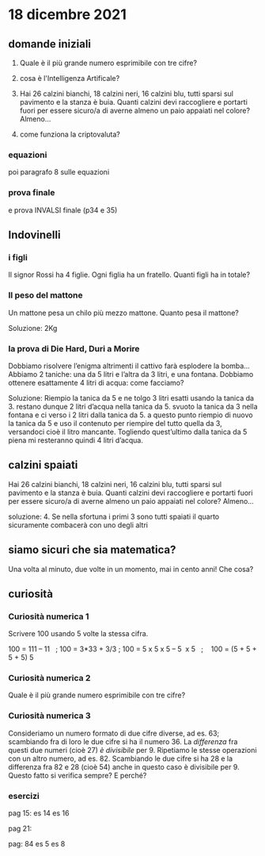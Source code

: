 # 18 dicembre 2021
## domande iniziali
1. Quale è il più grande numero esprimibile con tre cifre?

2. cosa è l'Intelligenza Artificale?

3. Hai 26 calzini bianchi, 18 calzini neri, 16 calzini blu, tutti sparsi sul pavimento e la stanza è buia. Quanti calzini devi raccogliere e portarti fuori per essere sicuro/a di averne almeno un paio appaiati nel colore? Almeno…

4. come funziona la criptovaluta?

### equazioni

poi paragrafo 8 sulle equazioni

### prova finale
e prova INVALSI finale (p34 e 35)

## Indovinelli

### i figli
Il signor Rossi ha 4 figlie. Ogni figlia ha un fratello. Quanti figli ha in totale?


### Il peso del mattone
Un mattone pesa un chilo più mezzo mattone. Quanto pesa il mattone?

Soluzione: 2Kg

###  la prova di Die Hard, Duri a Morire
Dobbiamo risolvere l’enigma altrimenti il cattivo farà esplodere la bomba… Abbiamo 2 taniche: una da 5 litri e l’altra da 3 litri, e una fontana. Dobbiamo ottenere esattamente 4 litri di acqua: come facciamo?  

Soluzione:
Riempio la tanica da 5 e ne tolgo 3 litri esatti usando la tanica da 3. restano dunque 2 litri d’acqua nella tanica da 5. svuoto la tanica da 3 nella fontana e ci verso i 2 litri dalla tanica da 5. a questo punto riempio di nuovo la tanica da 5 e uso il contenuto per riempire del tutto quella da 3, versandoci cioè il litro mancante. Togliendo quest’ultimo dalla tanica da 5 piena mi resteranno quindi 4 litri d’acqua.


## calzini spaiati
Hai 26 calzini bianchi, 18 calzini neri, 16 calzini blu, tutti sparsi sul pavimento e la stanza è buia. Quanti calzini devi raccogliere e portarti fuori per essere sicuro/a di averne almeno un paio appaiati nel colore? Almeno…

soluzione: 4. Se nella sfortuna i primi 3 sono tutti spaiati il quarto sicuramente combacerà con uno degli altri

## siamo sicuri che sia matematica?
Una volta al minuto, due volte in un momento, mai in cento anni! Che cosa?

## curiosità

### Curiosità numerica 1
Scrivere 100 usando 5 volte la stessa cifra.

100 = 111 – 11   ; 100 = 3\*33 + 3/3 ;   100 = 5 x 5 x 5 – 5  x 5   ;    100 = (5 + 5 + 5 + 5) 5

### Curiosità numerica 2
Quale è il più grande numero esprimibile con tre cifre?

### Curiosità numerica 3
Consideriamo un numero formato di due cifre diverse, ad es. 63; scambiando fra di loro le due cifre si ha il numero 36. La _differenza_ fra questi due numeri (cioè 27) _è divisibile_ per 9.
Ripetiamo le stesse operazioni con un altro numero, ad es. 82. Scambiando le due cifre si ha 28 e la differenza fra 82 e 28 (cioè 54) anche in questo caso è divisibile per 9.
Questo fatto si verifica sempre? E perché?

### esercizi
pag 15: 
    es 14
    es 16

pag 21:

pag: 84
es 5
es 8
